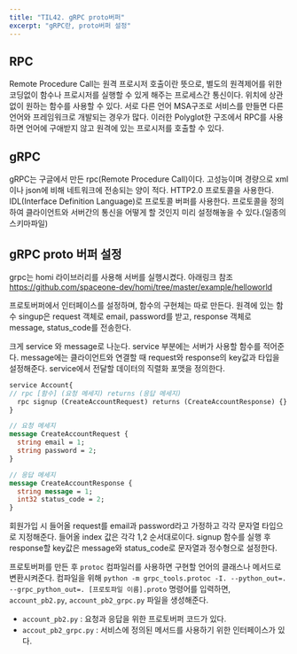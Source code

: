 ```yaml
---
title: "TIL42. gRPC proto버퍼"
excerpt: "gRPC란, proto버퍼 설정"
---
```


## RPC
Remote Procedure Call는 원격 프로시저 호출이란 뜻으로, 별도의 원격제어를 위한 코딩없이 함수나 프로시저를 실행할 수 있게 해주는 프로세스간 통신이다.
위치에 상관없이 원하는 함수를 사용할 수 있다.
서로 다른 언어 MSA구조로 서비스를 만들면 다른 언어와 프레임워크로 개발되는 경우가 많다. 
이러한 Polyglot한 구조에서 RPC를 사용하면 언어에 구애받지 않고 원격에 있는 프로시저를 호출할 수 있다.

## gRPC
gRPC는 구글에서 만든 rpc(Remote Procedure Call)이다.
고성능이며 경량으로 xml이나 json에 비해 네트워크에 전송되는 양이 적다. 
HTTP2.0 프로토콜을 사용한다.
IDL(Interface Definition Language)로 프로토콜 버퍼를 사용한다. 
프로토콜을 정의하여 클라이언트와 서버간의 통신을 어떻게 할 것인지 미리 설정해놓을 수 있다.(일종의 스키마파일)

## gRPC proto 버퍼 설정
grpc는 homi 라이브러리를 사용해 서버를 실행시켰다. 아래링크 참조
<br>
https://github.com/spaceone-dev/homi/tree/master/example/helloworld

프로토버퍼에서 인터페이스를 설정하며, 함수의 구현체는 따로 만든다.
원격에 있는 함수 singup은 request 객체로 email, password를 받고, response 객체로 message, status_code를 전송한다.

크게 service 와 message로 나눈다.
service 부분에는 서버가 사용할 함수를 적어준다. 
message에는 클라이언트와 연결할 때 request와 response의 key값과 타입을 설정해준다. service에서 전달할 데이터의 직렬화 포맷을 정의한다.

```protobuf
service Account{
// rpc [함수] (요청 메세지) returns (응답 메세지)
  rpc signup (CreateAccountRequest) returns (CreateAccountResponse) {}
}

// 요청 메세지
message CreateAccountRequest {
  string email = 1;
  string password = 2;
}

// 응답 메세지
message CreateAccountResponse {
  string message = 1;
  int32 status_code = 2;
}
```

회원가입 시 들어올 request를 email과 password라고 가정하고 각각 문자열 타입으로 지정해준다. 
들어올 index 값은 각각 1,2 순서대로이다.
signup 함수를 실행 후 response할 key값은 message와 status_code로 문자열과 정수형으로 설정한다.

프로토버퍼를 만든 후 `protoc` 컴파일러를 사용하면 구현할 언어의 클래스나 메서드로 변환시켜준다.
컴파일을 위해 `python -m grpc_tools.protoc -I. --python_out=. --grpc_python_out=. [프로토파일 이름].proto` 
명령어를 입력하면, `account_pb2.py`, `account_pb2_grpc.py` 파일을 생성해준다.
- `account_pb2.py` : 요청과 응답을 위한 프로토버퍼 코드가 있다. 
- `accout_pb2_grpc.py` : 서비스에 정의된 메서드를 사용하기 위한 인터페이스가 있다.

